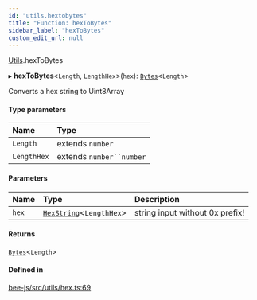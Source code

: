 ```yaml
---
id: "utils.hextobytes"
title: "Function: hexToBytes"
sidebar_label: "hexToBytes"
custom_edit_url: null
---
```


[Utils](../modules/utils.md).hexToBytes

▸ **hexToBytes**<`Length`, `LengthHex`\>(`hex`): [`Bytes`](../interfaces/utils.bytes.md)<`Length`\>

Converts a hex string to Uint8Array

#### Type parameters

| Name | Type |
| :------ | :------ |
| `Length` | extends `number` |
| `LengthHex` | extends `number``number` |

#### Parameters

| Name | Type | Description |
| :------ | :------ | :------ |
| `hex` | [`HexString`](../types/utils.hexstring.md)<`LengthHex`\> | string input without 0x prefix! |

#### Returns

[`Bytes`](../interfaces/utils.bytes.md)<`Length`\>

#### Defined in

[bee-js/src/utils/hex.ts:69](https://github.com/ethersphere/bee-js/blob/5b112bf/src/utils/hex.ts#L69)
